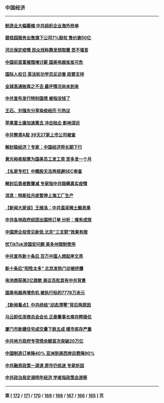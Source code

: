 ### 中国经济
---
#### [制造业大幅萎缩 中共组织企业海外抢单](../../pages/ncid283/n13882807.md) 
#### [碧桂园服务出售旗下公司7%股权 售价逾50亿](../../pages/ncid283/n13882785.md) 
#### [河北保定疫情 民众戏称靠发烧取暖 苦不堪言](../../pages/ncid283/n13882624.md) 
#### [中国前首富被围堵讨薪 国美电器岌岌可危](../../pages/ncid283/n13882558.md) 
#### [国际人权日 英法轮功学员反迫害 政要支持](../../pages/ncid283/n13882386.md) 
#### [全球高通胀挥之不去 最坏情况尚未到来](../../pages/ncid283/n13882292.md) 
#### [中共宣布发行特别国债 被指没钱了](../../pages/ncid283/n13882117.md) 
#### [王石、刘强东分享染疫经历 引热议](../../pages/ncid283/n13882120.md) 
#### [苹果富士康加速离去 冲击陆企 影响深远](../../pages/ncid283/n13881834.md) 
#### [中共整肃A股 39天27家上市公司被查](../../pages/ncid283/n13881788.md) 
#### [解封稳经济？专家：中国经济将长期下行](../../pages/ncid283/n13881381.md) 
#### [黄光裕卖股票为国美员工发工资 至多发一个月](../../pages/ncid283/n13881815.md) 
#### [【名家专栏】中概股无法再规避SEC审查](../../pages/ncid283/n13881659.md) 
#### [解封后患者数骤减 专家指中共隐瞒真实疫情](../../pages/ncid283/n13881768.md) 
#### [消息：特斯拉月底暂停上海工厂生产](../../pages/ncid283/n13881710.md) 
#### [【新闻大家谈】王维洛：中共滥采稀土酿恶果](../../pages/ncid283/n13881638.md) 
#### [中共各地政府组团出国抢订单 分析：难有成效](../../pages/ncid283/n13881064.md) 
#### [中国房企投资见新低 北京“三支箭”效果有限](../../pages/ncid283/n13881090.md) 
#### [忧TikTok涉国安问题 美多州限制使用](../../pages/ncid283/n13881026.md) 
#### [中共宣布新十条后 百万中国人想起李文亮](../../pages/ncid283/n13881045.md) 
#### [新十条后“阳性太多” 北京发热门诊被挤爆](../../pages/ncid283/n13880979.md) 
#### [电池商获美2亿拨款 美议员批其有中共背景](../../pages/ncid283/n13880881.md) 
#### [国美电器再增危机 被执行标的7778万余元](../../pages/ncid283/n13880811.md) 
#### [【新闻看点】中共终结“动态清零”背后两原因](../../pages/ncid283/n13880406.md) 
#### [马云卸任浙商总会会长 正泰董事长南存辉接任](../../pages/ncid283/n13880410.md) 
#### [厦门市新建住宅成交量下跌五成 楼市库存严重](../../pages/ncid283/n13880381.md) 
#### [中共地方政府专项债余额首次突破20万亿](../../pages/ncid283/n13880371.md) 
#### [中国制造订单降40% 亚洲到美西岸运费降90%](../../pages/ncid283/n13880336.md) 
#### [中共融资政策一道道 房市仍低迷 专家析因](../../pages/ncid283/n13880287.md) 
#### [中共政治局定调明年经济 学者指政策会游移](../../pages/ncid283/n13880122.md) 

---
#### 第 [ [172](./172.md) / [171](./171.md) / [170](./170.md) / [169](./169.md) / [168](./168.md) / [167](./167.md) / [166](./166.md) / [165](./165.md) ] 页

